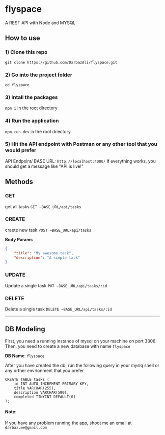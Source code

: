 # flyspace

A REST API with Node and MYSQL

## How to use

### 1) Clone this repo

`git clone https://github.com/DarbazAli/flyspace.git`

### 2) Go into the project folder

`cd flyspace`

### 3) Intall the packages

`npm i` in the root directory

### 4) Run the application

`npm run dev` in the root driectory

### 5) Hit the API endpoint with Postman or any other tool that you would prefer

API Endpoint/ BASE URL: `http://localhost:4000/`
If everything works, you should get a message like "API is live!"

## Methods

### GET

get all tasks
`GET ~BASE_URL/api/tasks`

### CREATE

craete new task
`POST ~BASE_URL/api/tasks`

**Body Params**

```JSON
{
    "title": "My awesome task",
    "description": "A simple task"
}
```

### UPDATE

Update a single task
`PUT ~BASE_URL/api/tasks/:id`

### DELETE

Delete a single task
`DELETE ~BASE_URL/api/tasks/:id`

<hr/>

## DB Modeling

First, you need a running instance of mysql on your machine on port 3306.
Then, you need to create a new database with name `flyspace`

**DB Name**: `flyspace`

After you have created the db, run the following query in your myslq shell or any orther envrionment
that you prefer

```
CREATE TABLE tasks (
    id INT AUTO_INCREMENT PRIMARY KEY,
    title VARCHAR(255),
    description VARCHAR(500),
    completed TINYINT DEFAULT(0)
);

```

#### Note:

If you have any problem running the app, shoot me an email at `darbaz.me@gmail.com`
